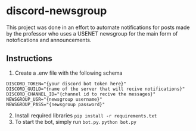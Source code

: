 # discord-newsgroup

This project was done in an effort to automate notifications for posts made by the professor who uses a USENET newsgroup for the main form of notofications and announcements.

## Instructions
1. Create a .env file with the following schema
```
DISCORD_TOKEN="{your discord bot token here}"
DISCORD_GUILD="{name of the server that will recive notifications}"
DISCORD_CHANNEL_ID="{channel id to recive the messages}"
NEWSGROUP_USR="{newsgroup username}"
NEWSGROUP_PASS="{newsgroup password}"
```
2. Install required libraries `pip install -r requirements.txt`
3. To start the bot, simply run `bot.py`. `python bot.py`
